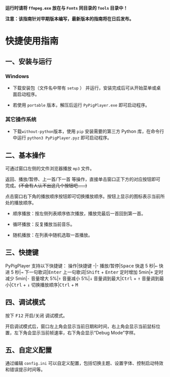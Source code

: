 **运行时请将 `ffmpeg.exe` 放在与 `Fonts` 同目录的 `Tools` 目录中！**

**注意：该指南针对早期版本编写，最新版本的指南将在日后发布。**

# 快捷使用指南

## 一、安装与运行

### Windows

- 下载安装包（文件名中带有  `setup` ） 并运行，安装完成后可从开始菜单或桌面启动程序。

- 若使用 `portable` 版本，解压后运行 `PyPigPlayer.exe` 即可启动程序。

### 其它操作系统

- 下载`without-python`版本，使用 `pip` 安装需要的第三方 Python 库，在命令行中运行 `python3 PyPigPlayer.pyz` 即可启动程序。

## 二、基本操作

可通过窗口左侧的文件浏览器播放 `mp3` 文件。

返回、播放/暂停、上一首/下一首 等操作，直接单击窗口正下方的对应按钮即可完成。~~(不会有人认不出这几个按钮吧……)~~

点击窗口右下角的播放顺序按钮即可切换播放顺序。按钮上显示的图标表示当前所处的播放顺序。

- 顺序播放：按左侧列表顺序依次播放，播放完最后一首回到第一首。

- 循环播放：反复播放当前音乐。

- 随机播放：在列表中随机选取一首播放。

## 三、快捷键

PyPigPlayer 支持以下快捷键：
操作|快捷键
-|-
播放/暂停|<kbd>Space</kbd>
快退 5 秒|<kbd>←</kbd>
快进 5 秒|<kbd>→</kbd>
下一句歌词|<kbd>Enter</kbd>
上一句歌词|<kbd>Shift</kbd> + <kbd>Enter</kbd>
定时增加 5min|<kbd>+</kbd>
定时减少 5min|<kbd>-</kbd>
音量增大 5%|<kbd>↑</kbd>
音量减小 5%|<kbd>↓</kbd>
音量调到最大|<kbd>Ctrl</kbd> + <kbd>↑</kbd>
音量调到最小|<kbd>Ctrl</kbd> + <kbd>↓</kbd>
切换播放顺序|<kbd>Ctrl</kbd> + <kbd>M</kbd>

## 四、调试模式

按下 <kbd>F12</kbd> 开启/关闭 调试模式。

开启调试模式后，窗口左上角会显示当前日期和时间，右上角会显示当前鼠标位置，左下角会显示当前帧速率，右下角会显示“Debug Mode”字样。

## 五、自定义配置

通过编辑 `config.ini` 可以自定义配置，包括切换主题、设置字体、控制启动特效和错误提示时间等。
